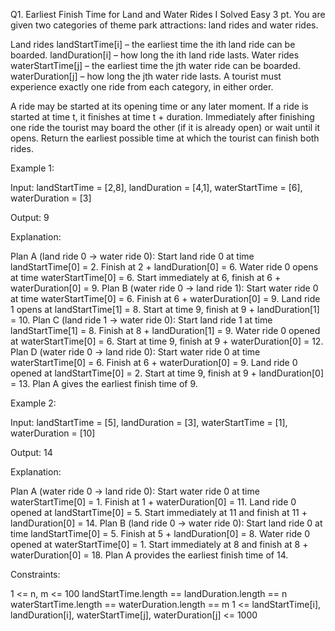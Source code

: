 Q1. Earliest Finish Time for Land and Water Rides I
Solved
Easy
3 pt.
You are given two categories of theme park attractions: land rides and water rides.

Land rides
landStartTime[i] – the earliest time the ith land ride can be boarded.
landDuration[i] – how long the ith land ride lasts.
Water rides
waterStartTime[j] – the earliest time the jth water ride can be boarded.
waterDuration[j] – how long the jth water ride lasts.
A tourist must experience exactly one ride from each category, in either order.

A ride may be started at its opening time or any later moment.
If a ride is started at time t, it finishes at time t + duration.
Immediately after finishing one ride the tourist may board the other (if it is already open) or wait until it opens.
Return the earliest possible time at which the tourist can finish both rides.

 

Example 1:

Input: landStartTime = [2,8], landDuration = [4,1], waterStartTime = [6], waterDuration = [3]

Output: 9

Explanation:​​​​​​​

Plan A (land ride 0 → water ride 0):
Start land ride 0 at time landStartTime[0] = 2. Finish at 2 + landDuration[0] = 6.
Water ride 0 opens at time waterStartTime[0] = 6. Start immediately at 6, finish at 6 + waterDuration[0] = 9.
Plan B (water ride 0 → land ride 1):
Start water ride 0 at time waterStartTime[0] = 6. Finish at 6 + waterDuration[0] = 9.
Land ride 1 opens at landStartTime[1] = 8. Start at time 9, finish at 9 + landDuration[1] = 10.
Plan C (land ride 1 → water ride 0):
Start land ride 1 at time landStartTime[1] = 8. Finish at 8 + landDuration[1] = 9.
Water ride 0 opened at waterStartTime[0] = 6. Start at time 9, finish at 9 + waterDuration[0] = 12.
Plan D (water ride 0 → land ride 0):
Start water ride 0 at time waterStartTime[0] = 6. Finish at 6 + waterDuration[0] = 9.
Land ride 0 opened at landStartTime[0] = 2. Start at time 9, finish at 9 + landDuration[0] = 13.
Plan A gives the earliest finish time of 9.

Example 2:

Input: landStartTime = [5], landDuration = [3], waterStartTime = [1], waterDuration = [10]

Output: 14

Explanation:​​​​​​​

Plan A (water ride 0 → land ride 0):
Start water ride 0 at time waterStartTime[0] = 1. Finish at 1 + waterDuration[0] = 11.
Land ride 0 opened at landStartTime[0] = 5. Start immediately at 11 and finish at 11 + landDuration[0] = 14.
Plan B (land ride 0 → water ride 0):
Start land ride 0 at time landStartTime[0] = 5. Finish at 5 + landDuration[0] = 8.
Water ride 0 opened at waterStartTime[0] = 1. Start immediately at 8 and finish at 8 + waterDuration[0] = 18.
Plan A provides the earliest finish time of 14.​​​​​​​

 

Constraints:

1 <= n, m <= 100
landStartTime.length == landDuration.length == n
waterStartTime.length == waterDuration.length == m
1 <= landStartTime[i], landDuration[i], waterStartTime[j], waterDuration[j] <= 1000